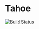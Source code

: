# Tahoe
[![Build Status](https://travis-ci.org/xmniko/tahoe.svg?branch=master)](https://travis-ci.org/xmniko/tahoe)